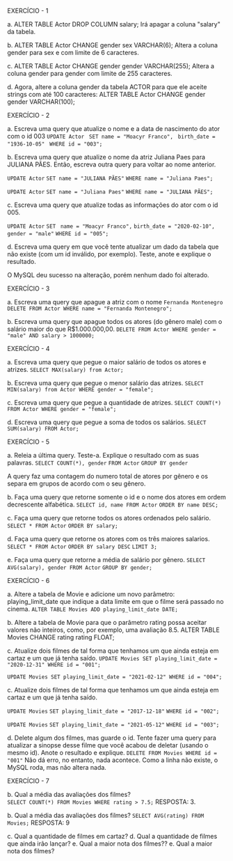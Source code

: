 EXERCÍCIO - 1

a. ALTER TABLE Actor DROP COLUMN salary; 
Irá apagar a coluna "salary" da tabela.

b. ALTER TABLE Actor CHANGE gender sex VARCHAR(6);
Altera a coluna gender para sex e com limite de 6 caracteres.

c. ALTER TABLE Actor CHANGE gender gender VARCHAR(255);
Altera a coluna gender para gender com limite de 255 caracteres.

d. Agora,  altere a coluna gender da tabela ACTOR para que ele aceite strings com até 100 caracteres:
ALTER TABLE Actor CHANGE gender gender VARCHAR(100);

EXERCÍCIO - 2

a. Escreva uma query que atualize o nome e a data de nascimento do ator com o id 003
```UPDATE Actor ```
```SET name = "Moacyr Franco", ```
```birth_date = "1936-10-05" ```
```WHERE id = "003";```

b. Escreva uma query que atualize o nome da atriz Juliana Paes para JULIANA PÃES. Então, escreva outra query para voltar ao nome anterior.

```UPDATE Actor```
```SET name = "JULIANA PÃES"```
```WHERE name = "Juliana Paes";```

```UPDATE Actor```
```SET name = "Juliana Paes"```
```WHERE name = "JULIANA PÃES";```

c. Escreva uma query que atualize todas as informações do ator com o id 005.

```UPDATE Actor```
```SET ```
```name = "Moacyr Franco",```
```birth_date = "2020-02-10",```
``` gender = "male"```
```WHERE id = "005";```

d. Escreva uma query em que você tente atualizar um dado da tabela que não existe (com um id inválido, por exemplo). Teste, anote e explique o resultado. 

O MySQL deu sucesso na alteração, porém nenhum dado foi alterado.

EXERCÍCIO - 3

a. Escreva uma query que apague a atriz com o nome `Fernanda Montenegro`
```DELETE FROM Actor WHERE name = "Fernanda Montenegro";```

b. Escreva uma query que apague todos os atores (do gênero male) com o salário maior do que R$1.000.000,00.
```DELETE FROM Actor WHERE gender = "male" AND salary > 1000000;```

EXERCÍCIO - 4

a. Escreva uma query que pegue o maior salário de todos os atores e atrizes.
```SELECT MAX(salary) from Actor;```

b. Escreva uma query que pegue o menor salário das atrizes.
```SELECT MIN(salary) from Actor WHERE gender = "female";```

c. Escreva uma query que pegue a quantidade de atrizes.
```SELECT COUNT(*) FROM Actor WHERE gender = "female";```

d. Escreva uma query que pegue a soma de todos os salários.
```SELECT SUM(salary) FROM Actor;```

EXERCÍCIO - 5

a. Releia a última query. Teste-a. Explique o resultado com as suas palavras.
```SELECT COUNT(*), gender```
```FROM Actor```
```GROUP BY gender```

A query faz uma contagem do numero total de atores por gênero e os separa em grupos de acordo com o seu gênero.

b. Faça uma query que retorne somente o id e o nome dos atores em ordem decrescente alfabética.
```SELECT id, name FROM Actor```
```ORDER BY name DESC;```

c. Faça uma query que retorne todos os atores ordenados pelo salário.
```SELECT * FROM Actor```
```ORDER BY salary;```

d. Faça uma query que retorne os atores com os três maiores salarios.
```SELECT * FROM Actor```
```ORDER BY salary DESC```
```LIMIT 3;```


e. Faça uma query que retorne a média de salário por gênero.
```SELECT AVG(salary), gender FROM Actor```
```GROUP BY gender;```

EXERCÍCIO - 6

a. Altere a tabela de Movie e adicione um novo parâmetro: playing_limit_date que indique a data limite em que o filme será passado no cinema.
```ALTER TABLE Movies ADD playing_limit_date DATE;```

b. Altere a tabela de Movie para que o parâmetro rating possa aceitar valores não inteiros, como, por exemplo, uma avaliação 8.5.
ALTER TABLE Movies CHANGE rating rating FLOAT;

c. Atualize dois filmes de tal forma que tenhamos um que ainda esteja em cartaz e um que já tenha saído.
```UPDATE Movies SET playing_limit_date = "2020-12-31" WHERE id = "001";```

```UPDATE Movies SET playing_limit_date = "2021-02-12" WHERE id = "004";```

c. Atualize dois filmes de tal forma que tenhamos um que ainda esteja em cartaz e um que já tenha saído.

```UPDATE Movies```
```SET playing_limit_date = "2017-12-18"```
```WHERE id = "002";```

```UPDATE Movies```
```SET playing_limit_date = "2021-05-12"```
```WHERE id = "003";```

d. Delete algum dos filmes, mas guarde o id. Tente fazer uma query para atualizar a sinopse desse filme que você acabou de deletar (usando o mesmo id). Anote o resultado e explique.
```DELETE FROM Movies WHERE id = "001"```
Não dá erro, no entanto, nada acontece. Como a linha não existe, o MySQL roda, mas não altera nada.

EXERCÍCIO - 7

b. Qual a média das avaliações dos filmes?  
```SELECT COUNT(*) FROM Movies WHERE rating > 7.5;```
RESPOSTA: 3.

b. Qual a média das avaliações dos filmes?
```SELECT AVG(rating) FROM Movies;```
RESPOSTA: 9


c. Qual a quantidade de filmes em cartaz?
d. Qual a quantidade de filmes que ainda irão lançar?
e. Qual a maior nota dos filmes??
e. Qual a maior nota dos filmes?
